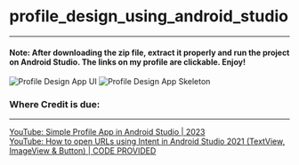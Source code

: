 # profile_design_using_android_studio
---
#### Note: After downloading the zip file, extract it properly and run the project on Android Studio. The links on my profile are clickable. Enjoy!
![Profile Design App UI](https://drive.google.com/uc?export=view&id=11Yy9MGAUSIEw17GK9XuAy50xlnGwzu0v)
![Profile Design App Skeleton](https://drive.google.com/uc?export=view&id=1u8_PcjRyoiWihkEqZRDIA2EEydBAU9p8)


### Where Credit is due:
---
[YouTube: Simple Profile App in Android Studio | 2023](https://www.youtube.com/watch?v=xxW5xxkNtrM)  
[YouTube: How to open URLs using Intent in Android Studio 2021 (TextView, ImageView & Button) | CODE PROVIDED](https://www.youtube.com/watch?v=TU-yDCgpbZw)
